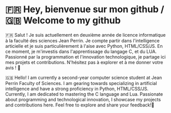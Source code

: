 # 🇫🇷 Hey, bienvenue sur mon github / 🇬🇧 Welcome to my github

🇫🇷 Salut ! Je suis actuellement en deuxième année de licence informatique à la faculté des sciences Jean Perrin. Je compte partir dans l'intelligence articielle et je suis particulièrement à l'aise avec Python, HTML/CSS/JS. En ce moment, je m'investis dans l'apprentissage du langage C, et du LUA. Passionné par la programmation et l'innovation technologique, je partage ici mes projets et contributions. N'hésitez pas à explorer et à me donner votre avis ! 🚀

🇬🇧 Hello! I am currently a second-year computer science student at Jean Perrin Faculty of Sciences. I am gearing towards specializing in artificial intelligence and have a strong proficiency in Python, HTML/CSS/JS. Currently, I am dedicated to mastering the C language and Lua. Passionate about programming and technological innovation, I showcase my projects and contributions here. Feel free to explore and share your feedback!🚀

